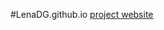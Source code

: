 #LenaDG.github.io
[project website
](https://sites.google.com/student.cms.k12.nc.us/allaboutlena-csp/home)
